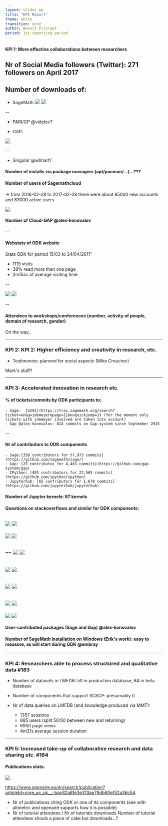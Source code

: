 ```yaml
---
layout: slides_wp
title: "KPI Report"
theme: white
transition: none
author: Benoît Pilorget
period: 1st reporting period
---
```


<section data-markdown data-separator="^---\n" data-separator-vertical="^--\n">

#### KPI 1: More effective collaborations between researchers


## Nr of Social Media followers (Twitter): 271  followers on April 2017
## Number of downloads of:

- SageMath 
![](../KPI-sage_dwld.JPG)
![](../KPI-binary_installs_ubuntu.png)

--

- PARI/GP @videlec?
        
- GAP:

![](../KPI-GapGScholar_CitationsPerYear.JPG)

--

- Singular @wbhart?

#### Number of installs via package managers (apt/pacman/...)...???

#### Number of users of Sagemathcloud

-> from 2016-02-28 to 2017-02-28 there were about 85000 new accounts and 83000 active users

![](../KP1-Total_number_accounts_and_projects_sagemath.JPG)

#### Number of Cloud-GAP @alex-konovalov

--
#### Webstats of ODK website

 Stats ODK for period 15/03 to 24/04/2017:

- 1119 visits
- 38% read more than one page
- 2m15sc of average visiting time

--

![](../KP1-world_visits_website.png)
![](../KPI-Graph-visits.png)

--

#### Attendees to workshops/conferences (number, activity of people, domain of research, gender)

On the way..

---

### KPI 2: KPI 2: Higher efficiency and creativity in research, etc.

- Testimonies: planned for social aspects (Mike Croucher)

Mark's stuff?

---

### KPI 3: Accelerated innovation in research etc. 

#### % of tickets/commits by ODK participants to:
	- Sage:  [4291](https://trac.sagemath.org/search?ticket=on&q=jdemeyer&page=11&noquickjump=1) (for the moment only tickets with jdemeyer involved are taken into account)
	- Gap @alex-konovalov: 814 commits on Gap-system since September 2015
--
#### Nr of contributors to ODK components

	- Sage:[358 contributors for 57,973 commits](https://github.com/sagemath/sage/)
	- Gap: [25 contributos for 4,483 commits](https://github.com/gap-system/gap)
	- IPython: [485 contributors for 22,565 commits](https://github.com/ipython/ipython)
	- Jupyterhub: [65 contributors for 1,670 commits](https://github.com/jupyterhub/jupyterhub)


#### Number of Jupyter kernels: 87 kernels

#### Questions on stackoverflows and similar for ODK components:

![](../stackoverflow-sage.png)
![](../stackoverflow-sage.png)
--
![](../stackoverflow-gap.png)
![](../stackoverflow-gap-system.png)

--
![](../stackoverflow-singular.png)
![](../stackoverflow-pari.png)
--
![](../stackoverflow-pari-gp.png)
![](../stackoverflow-mpir.png)
--
![](../stackoverflow-pythran.png)
![](../stackoverflow-ipython.png)
--
![](../stackoverflow-ipython-notebook.png)
![](../stackoverflow-jupyter.png)
--
![](../stackoverflow-jupyterhub.png)
![](../stackoverflow-jupyter-notebook.png)


#### User-contributed packages (Sage and Gap) @alex-konovalov

#### Number of SageMath installation on Windows (Erik's work): easy to measure, as will start during ODK @embray

---

### KPI 4: Researchers able to process structured and qualitative data #183

- Number of datasets in LMFDB: 50 in production database, 84 in beta database
- Number of components that support SCSCP: presumably 0
- Nr of data queries on LMFDB (and knowledge produced via MMT): 

	- 1357 sessions
	- 885 users (split 50/50 between new and returning)
	- 6950 page views
	- 4m21s average session duration

---

### KPI 5: Increased take-up of collaborative research and data sharing etc. #184

#### Publications stats:

![](../nr-publications.png)

https://www.openaire.eu/en/search/publication?articleId=core_ac_uk__::bac82a8fe3e313ae79db60e152a36c54


- Nr of publications citing ODK or one of its components (see with altmetric and openaire supports how it is possible)
- Nr of tutorial attendees / Nr of tutorials downloads
     Number of tutorial attendees shouls a piece of cake but downloads...?

</section>
